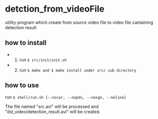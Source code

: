 # detction_from_videoFile

utility program which create from source video file to video file cantaining detection result
##  how to install 
* 1. run `$ src/init/init.sh`

* 2. run `$ make and $ make install under src/ sub directory`

## how to use 
run `$ shell/run.sh [--nocar, --nopds, --nosgn, --noline]`

The file named "src.avi" will be processed 
and "dst_video/detection_result.avi" will be created.